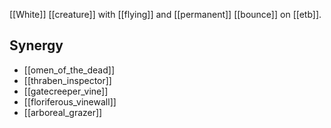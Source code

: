 [[White]] [[creature]] with [[flying]] and [[permanent]] [[bounce]] on [[etb]].
## Synergy
* [[omen_of_the_dead]]
* [[thraben_inspector]]
* [[gatecreeper_vine]]
* [[floriferous_vinewall]]
* [[arboreal_grazer]]